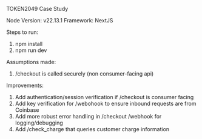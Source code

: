 TOKEN2049 Case Study

Node Version: v22.13.1
Framework: NextJS

Steps to run:
1. npm install
2. npm run dev

Assumptions made:
1. /checkout is called securely (non consumer-facing api)

Improvements:
1. Add authentication/session verification if /checkout is consumer facing
2. Add key verification for /webohook to ensure inbound requests are from Coinbase
3. Add more robust error handling in /checkout /webhook for logging/debugging
4. Add /check_charge that queries customer charge information